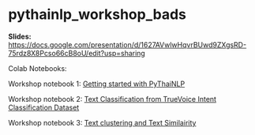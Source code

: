 # pythainlp_workshop_bads

__Slides:__ https://docs.google.com/presentation/d/1627AVwlwHqvrBUwd9ZXgsRD-75rdz8X8Pcso66cB8oU/edit?usp=sharing



Colab Notebooks:

Workshop notebook 1: [Getting started with PyThaiNLP]( https://colab.research.google.com/github/artificiala/pythainlp_workshop_bads/blob/master/notebooks/.ipynb_checkpoints/workshop_notebook_1-pythatnlp_getting_started.ipynb-checkpoint.ipynb)

Workshop notebook 2: [Text Classification from TrueVoice Intent Classification Dataset](https://colab.research.google.com/github/artificiala/pythainlp_workshop_bads/blob/master/notebooks/.ipynb_checkpoints/workshop_notebook_2-true_intent_classificaiton-checkpoint.ipynb)

Workshop notebook 3: [Text clustering and Text Similairity]( https://colab.research.google.com/github/artificiala/pythainlp_workshop_bads/blob/master/notebooks/.ipynb_checkpoints/workshop_notebook_3-Text_Clustering-checkpoint.ipynb)

